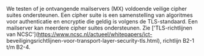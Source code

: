 We testen of je ontvangende mailservers (MX) voldoende veilige cipher suites
 ondersteunen. Een cipher suite is een samenstelling van algoritmes voor 
authenticatie en encryptie die geldig is volgens de TLS-standaard. Een 
mailserver kan meerdere cipher suites ondersteunen. Zie ['TLS-richtlijnen 
van NCSC'](https://www.ncsc.nl/actueel/whitepapers/ict-
beveiligingsrichtlijnen-voor-transport-layer-security-tls.html), richtlijn 
B2-1 t/m B2-4.
